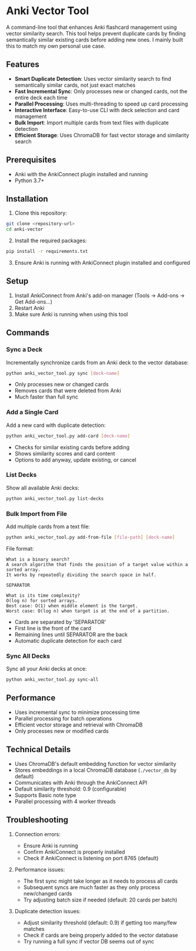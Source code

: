# Anki Vector Tool

A command-line tool that enhances Anki flashcard management using vector similarity search. This tool helps prevent duplicate cards by finding semantically similar existing cards before adding new ones. I mainly built this to match my own personal use case.

## Features

- **Smart Duplicate Detection**: Uses vector similarity search to find semantically similar cards, not just exact matches
- **Fast Incremental Sync**: Only processes new or changed cards, not the entire deck each time
- **Parallel Processing**: Uses multi-threading to speed up card processing
- **Interactive Interface**: Easy-to-use CLI with deck selection and card management
- **Bulk Import**: Import multiple cards from text files with duplicate detection
- **Efficient Storage**: Uses ChromaDB for fast vector storage and similarity search

## Prerequisites

- Anki with the AnkiConnect plugin installed and running
- Python 3.7+

## Installation

1. Clone this repository:
```bash
git clone <repository-url>
cd anki-vector
```

2. Install the required packages:
```bash
pip install -r requirements.txt
```

3. Ensure Anki is running with AnkiConnect plugin installed and configured

## Setup

1. Install AnkiConnect from Anki's add-on manager (Tools → Add-ons → Get Add-ons...)
2. Restart Anki
3. Make sure Anki is running when using this tool

## Commands

### Sync a Deck
Incrementally synchronize cards from an Anki deck to the vector database:
```bash
python anki_vector_tool.py sync [deck-name]
```
- Only processes new or changed cards
- Removes cards that were deleted from Anki
- Much faster than full sync

### Add a Single Card
Add a new card with duplicate detection:
```bash
python anki_vector_tool.py add-card [deck-name]
```
- Checks for similar existing cards before adding
- Shows similarity scores and card content
- Options to add anyway, update existing, or cancel

### List Decks
Show all available Anki decks:
```bash
python anki_vector_tool.py list-decks
```

### Bulk Import from File
Add multiple cards from a text file:
```bash
python anki_vector_tool.py add-from-file [file-path] [deck-name]
```

File format:
```
What is a binary search?
A search algorithm that finds the position of a target value within a sorted array.
It works by repeatedly dividing the search space in half.

SEPARATOR

What is its time complexity?
O(log n) for sorted arrays.
Best case: O(1) when middle element is the target.
Worst case: O(log n) when target is at the end of a partition.
```

- Cards are separated by 'SEPARATOR'
- First line is the front of the card
- Remaining lines until SEPARATOR are the back
- Automatic duplicate detection for each card

### Sync All Decks
Sync all your Anki decks at once:
```bash
python anki_vector_tool.py sync-all
```

## Performance

- Uses incremental sync to minimize processing time
- Parallel processing for batch operations
- Efficient vector storage and retrieval with ChromaDB
- Only processes new or modified cards

## Technical Details

- Uses ChromaDB's default embedding function for vector similarity
- Stores embeddings in a local ChromaDB database (`./vector_db` by default)
- Communicates with Anki through the AnkiConnect API
- Default similarity threshold: 0.9 (configurable)
- Supports Basic note type
- Parallel processing with 4 worker threads

## Troubleshooting

1. Connection errors:
   - Ensure Anki is running
   - Confirm AnkiConnect is properly installed
   - Check if AnkiConnect is listening on port 8765 (default)

2. Performance issues:
   - The first sync might take longer as it needs to process all cards
   - Subsequent syncs are much faster as they only process new/changed cards
   - Try adjusting batch size if needed (default: 20 cards per batch)

3. Duplicate detection issues:
   - Adjust similarity threshold (default: 0.9) if getting too many/few matches
   - Check if cards are being properly added to the vector database
   - Try running a full sync if vector DB seems out of sync